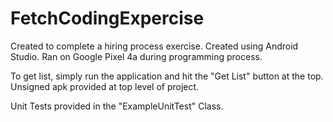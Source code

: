 # FetchCodingExpercise

Created to complete a hiring process exercise. Created using Android Studio. Ran on Google Pixel 4a during programming process.

To get list, simply run the application and hit the "Get List" button at the top. Unsigned apk provided at top level of project.

Unit Tests provided in the "ExampleUnitTest" Class.
